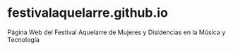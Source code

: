 # festivalaquelarre.github.io
Página Web del Festival Aquelarre de Mujeres y Disidencias en la Música y Tecnología
